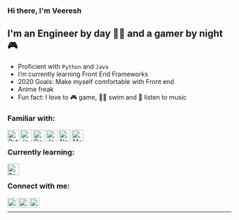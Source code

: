 ### Hi there, I'm Veeresh 

## I'm an Engineer by day 👨‍💼 and a gamer by night 🎮 
-  Proficient with `Python` and `Java`
-  I’m currently learning Front End Frameworks 
-  2020 Goals: Make myself comfortable with Front end 
- Anime freak 
-  Fun fact: I love to  🎮 game, 🏊‍♂️ swim and 🎵 listen to music



### Familiar with:

<img align="left" alt="Python" width="26px" src="https://cdn.jsdelivr.net/npm/simple-icons@3.4.0/icons/python.svg" />
<img align="left" alt="Java" width="26px" src="https://cdn.jsdelivr.net/npm/simple-icons@3.4.0/icons/java.svg" />
<img align="left" alt="Docker" width="26px" src="https://cdn.jsdelivr.net/npm/simple-icons@3.4.0/icons/docker.svg" />
<img align="left" alt="JavaScript" width="26px" src="https://cdn.jsdelivr.net/npm/simple-icons@3.4.0/icons/javascript.svg" />
<img align="left" alt="Node.js" width="26px" src="https://cdn.jsdelivr.net/npm/simple-icons@3.4.0/icons/node-dot-js.svg" />
<img align="left" alt="MongoDB" width="26px" src="https://cdn.jsdelivr.net/npm/simple-icons@3.4.0/icons/mongodb.svg" />

<br/>

### Currently learning:

<img align="left" alt="React" width="26px" src="https://cdn.jsdelivr.net/npm/simple-icons@3.5.0/icons/react.svg" />

<br />

### Connect with me:


[<img align="left" alt="Veeresh | LinkedIn" width="22px" src="https://cdn.jsdelivr.net/npm/simple-icons@v3/icons/linkedin.svg" />][linkedin]
[<img align="left" alt="Veeresh | Twitter" width="22px" src="https://cdn.jsdelivr.net/npm/simple-icons@v3/icons/twitter.svg" />][twitter]
[<img align="left" alt="Veeresh | Gmail" width="22px" src="https://cdn.jsdelivr.net/npm/simple-icons@3.4.0/icons/gmail.svg" />][gmail]

<br />

---

[linkedin]: https://www.linkedin.com/in/VeereshBasawaraj
[twitter]: https://twitter.com/Veeresh_B_
[gmail]: mailto:veeresh.angadimath@gmail.com


